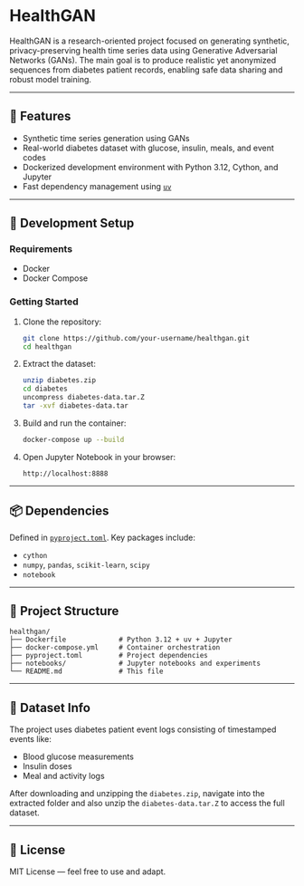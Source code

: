 # HealthGAN

HealthGAN is a research-oriented project focused on generating synthetic, privacy-preserving health time series data using Generative Adversarial Networks (GANs). The main goal is to produce realistic yet anonymized sequences from diabetes patient records, enabling safe data sharing and robust model training.

---

## 🚀 Features

- Synthetic time series generation using GANs
- Real-world diabetes dataset with glucose, insulin, meals, and event codes
- Dockerized development environment with Python 3.12, Cython, and Jupyter
- Fast dependency management using [`uv`](https://github.com/astral-sh/uv)

---

## 💠 Development Setup

### Requirements

- Docker
- Docker Compose

### Getting Started

1. Clone the repository:
   ```bash
   git clone https://github.com/your-username/healthgan.git
   cd healthgan
   ```

2. Extract the dataset:
   ```bash
   unzip diabetes.zip
   cd diabetes
   uncompress diabetes-data.tar.Z
   tar -xvf diabetes-data.tar
   ```

3. Build and run the container:
   ```bash
   docker-compose up --build
   ```

4. Open Jupyter Notebook in your browser:
   ```
   http://localhost:8888
   ```

---

## 📦 Dependencies

Defined in [`pyproject.toml`](./pyproject.toml). Key packages include:

- `cython`
- `numpy`, `pandas`, `scikit-learn`, `scipy`
- `notebook`

---

## 📁 Project Structure

```
healthgan/
├── Dockerfile             # Python 3.12 + uv + Jupyter
├── docker-compose.yml     # Container orchestration
├── pyproject.toml         # Project dependencies
├── notebooks/             # Jupyter notebooks and experiments
└── README.md              # This file
```

---

## 📌 Dataset Info

The project uses diabetes patient event logs consisting of timestamped events like:

- Blood glucose measurements
- Insulin doses
- Meal and activity logs

After downloading and unzipping the `diabetes.zip`, navigate into the extracted folder and also unzip the `diabetes-data.tar.Z` to access the full dataset.

---

## 📖 License

MIT License — feel free to use and adapt.

